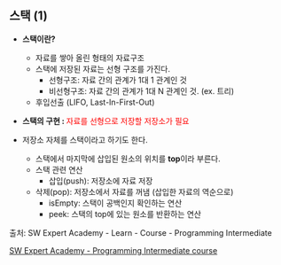 ## 스택 (1)

- <strong>스택이란?</strong>

  - 자료를 쌓아 올린 형태의 자료구조
  - 스택에 저장된 자료는 선형 구조를 가진다.
    - 선형구조: 자료 간의 관계가 1대 1 관계인 것
    - 비선형구조: 자료 간의 관계가 1대 N 관계인 것. (ex. 트리)
  - 후입선출 (LIFO, Last-In-First-Out)
  
  
  

- <strong>스택의 구현 : </strong><span style="color: red">자료를 선형으로 저장할 저장소가 필요</span>
- 저장소 자체를 스택이라고 하기도 한다.
  - 스택에서 마지막에 삽입된 원소의 위치를 <strong>top</strong>이라 부른다.
  - 스택 관련 연산
    - 삽입(push): 저장소에 자료 저장
  - 삭제(pop): 저장소에서 자료를 꺼냄 (삽입한 자료의 역순으로)
    - isEmpty: 스택이 공백인지 확인하는 연산
    - peek: 스택의 top에 있는 원소를 반환하는 연산
  





출처: SW Expert Academy - Learn - Course - Programming Intermediate

[SW Expert Academy - Programming Intermediate course](https://swexpertacademy.com/main/learn/course/subjectList.do?courseId=AVuPDN86AAXw5UW6)

